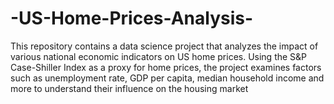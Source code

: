 # -US-Home-Prices-Analysis-
This repository contains a data science project that analyzes the impact of various national economic indicators on US home prices. Using the S&amp;P Case-Shiller Index as a proxy for home prices, the project examines factors such as unemployment rate, GDP per capita, median household income and  more to understand their influence on the housing market
